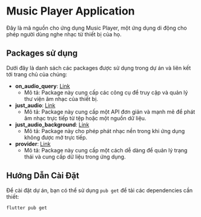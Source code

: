 # Music Player Application

Đây là mã nguồn cho ứng dụng Music Player, một ứng dụng di động cho phép người dùng nghe nhạc từ thiết bị của họ.

## Packages sử dụng

Dưới đây là danh sách các packages được sử dụng trong dự án và liên kết tới trang chủ của chúng:

- **on_audio_query**: [Link](https://pub.dev/packages/on_audio_query)
  - Mô tả: Package này cung cấp các công cụ để truy cập và quản lý thư viện âm nhạc của thiết bị.
- **just_audio**: [Link](https://pub.dev/packages/just_audio)
  - Mô tả: Package này cung cấp một API đơn giản và mạnh mẽ để phát âm nhạc trực tiếp từ tệp hoặc một nguồn dữ liệu.
- **just_audio_background**: [Link](https://pub.dev/packages/just_audio_background)
  - Mô tả: Package này cho phép phát nhạc nền trong khi ứng dụng không được mở trực tiếp.
- **provider**: [Link](https://pub.dev/packages/provider)
  - Mô tả: Package này cung cấp một cách dễ dàng để quản lý trạng thái và cung cấp dữ liệu trong ứng dụng.

## Hướng Dẫn Cài Đặt

Để cài đặt dự án, bạn có thể sử dụng `pub get` để tải các dependencies cần thiết:

```bash
flutter pub get
